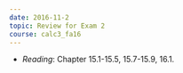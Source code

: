 ```yaml
---
date: 2016-11-2
topic: Review for Exam 2
course: calc3_fa16
---
```


- *Reading*: Chapter 15.1-15.5, 15.7-15.9, 16.1.

